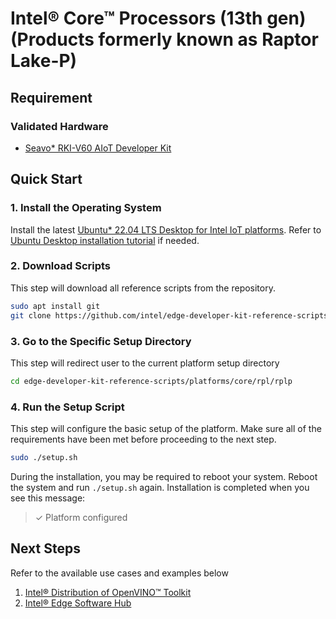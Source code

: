 # Intel® Core™ Processors (13th gen) (Products formerly known as Raptor Lake-P)

## Requirement
### Validated Hardware
- [Seavo* RKI-V60 AIoT Developer Kit](https://www.seavo.com/en/rki_devkit/)

## Quick Start
### 1. Install the Operating System
Install the latest [Ubuntu* 22.04 LTS Desktop for Intel IoT platforms](https://ubuntu.com/download/iot/intel-iot). Refer to [Ubuntu Desktop installation tutorial](https://ubuntu.com/tutorials/install-ubuntu-desktop#1-overview) if needed.

### 2. Download Scripts
This step will download all reference scripts from the repository.
```bash
sudo apt install git
git clone https://github.com/intel/edge-developer-kit-reference-scripts
```

### 3. Go to the Specific Setup Directory
This step will redirect user to the current platform setup directory
```bash
cd edge-developer-kit-reference-scripts/platforms/core/rpl/rplp
```

### 4. Run the Setup Script
This step will configure the basic setup of the platform. Make sure all of the requirements have been met before proceeding to the next step.
```bash
sudo ./setup.sh
```
During the installation, you may be required to reboot your system. Reboot the system and run `./setup.sh` again. Installation is completed when you see this message:
> ✓ Platform configured

## Next Steps
Refer to the available use cases and examples below
1. [Intel® Distribution of OpenVINO™ Toolkit](../../../../usecases/ai/openvino/README.md)
2. [Intel® Edge Software Hub](https://www.intel.com/content/www/us/en/developer/topic-technology/edge-5g/edge-solutions/overview.html)
